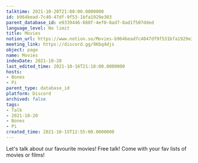 ```yaml
---
talktime: 2021-10-20T21:00:00.0000000
id: b964bead-7c40-47df-9f53-1bfa1929e303
parent_database_id: e9339446-880f-4ef0-8ad7-8ad1f507dded
language_level: No limit
title: Movies
notion_url: https://www.notion.so/Movies-b964bead7c4047df9f531bfa1929e303
meeting_link: https://discord.gg/9Kbq4djs
object: page
name: Movies
indexDate: 2021-10-20
last_edited_time: 2021-10-16T21:18:00.0000000
hosts:
- Bones
- Pi
parent_type: database_id
platform: Discord
archived: false
tags:
- Talk
- 2021-10-20
- Bones
- Pi
created_time: 2021-10-15T12:55:00.0000000
---
```


Let's talk about our favourite movies!
Free talk! Come with your fav lists of movies or films!


